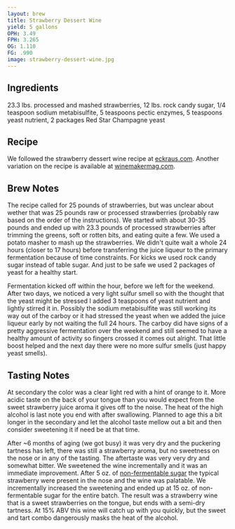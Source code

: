 ```yaml
---
layout: brew
title: Strawberry Dessert Wine
yield: 5 gallons
OPH: 3.49
FPH: 3.265
OG: 1.110
FG: .990
image: strawberry-dessert-wine.jpg
---
```


## Ingredients
23.3 lbs. processed and mashed strawberries, 12 lbs. rock candy sugar, 1/4 teaspoon sodium metabisulfite, 5 teaspoons pectic enzymes, 5 teaspoons yeast nutrient, 2 packages Red Star Champagne yeast

## Recipe
We followed the strawberry dessert wine recipe at [eckraus.com](http://www.eckraus.com/wine-making-strawberry).  Another variation on the recipe is available at [winemakermag.com](https://winemakermag.com/652-take-a-sip-of-strawberries).

## Brew Notes
The recipe called for 25 pounds of strawberries, but was unclear about wether that was 25 pounds raw or processed strawberries (probably raw based on the order of the instructions).  We started with about 30-35 pounds and ended up with 23.3 pounds of processed strawberries after trimming the greens, soft or rotten bits, and eating quite a few.  We used a potato masher to mash up the strawberries.  We didn't quite wait a whole 24 hours (closer to 17 hours) before transferring the juice liqueur to the primary fermentation because of time constraints. For kicks we used rock candy sugar instead of table sugar.  And just to be safe we used 2 packages of yeast for a healthy start.

Fermentation kicked off within the hour, before we left for the weekend.  After two days, we noticed a very light sulfur smell so with the thought that the yeast might be stressed I added 3 teaspoons of yeast nutrient and lightly stirred it in.  Possibly the sodium metabisulfite was still working its way out of the carboy or it had stressed the yeast when we added the juice liqueur early by not waiting the full 24 hours.  The carboy did have signs of a pretty aggressive fermentation over the weekend and still seemed to have a healthy amount of activity so fingers crossed it comes out alright.  That little boost helped and the next day there were no more sulfur smells (just happy yeast smells).

## Tasting Notes
At secondary the color was a clear light red with a hint of orange to it.  More acidic taste on the back of your tongue than you would expect from the sweet strawberry juice aroma it gives off to the noise.  The heat of the high alcohol is last note you end with after swallowing. Planned to age this a bit longer in the secondary and let the alcohol taste mellow out a bit and then consider sweetening it if need be at that time. 

After ~6 months of aging (we got busy) it was very dry and the puckering tartness has left, there was still a strawberry aroma, but no sweetness on the nose or in any of the tasting.  The aftertaste was very very dry and somewhat bitter.  We sweetened the wine incrementally and it was an immediate improvement.  After 5 oz. of [non-fermentable sugar](http://www.midwestsupplies.com/wine-conditioner-500ml.html) the typical strawberry were present in the nose and the wine was palatable.  We incrementally increased the sweetening and ended up at 15 oz. of non-fermentable sugar for the entire batch.  The result was a strawberry wine that is a sweet strawberries on the tongue, but ends with a semi-dry tartness.  At 15% ABV this wine will catch up with you quickly, but the sweet and tart combo dangerously masks the heat of the alcohol.
